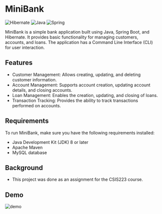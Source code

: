 # MiniBank

![Hibernate](https://img.shields.io/badge/Hibernate-59666C?style=for-the-badge&logo=Hibernate&logoColor=white)
![Java](https://img.shields.io/badge/java-%23ED8B00.svg?style=for-the-badge&logo=openjdk&logoColor=white)
![Spring](https://img.shields.io/badge/spring-%236DB33F.svg?style=for-the-badge&logo=spring&logoColor=white)

MiniBank is a simple bank application built using Java, Spring Boot, and Hibernate. It provides basic functionality for managing customers, accounts, and loans. The application has a Command Line Interface (CLI) for user interaction.

## Features

- Customer Management: Allows creating, updating, and deleting customer information.
- Account Management: Supports account creation, updating account details, and closing accounts.
- Loan Management: Enables the creation, updating, and closing of loans.
- Transaction Tracking: Provides the ability to track transactions performed on accounts.

## Requirements

To run MiniBank, make sure you have the following requirements installed:

- Java Development Kit (JDK) 8 or later
- Apache Maven
- MySQL database

## Background

- This project was done as an assignment for the CSIS223 course.

## Demo

![demo](/images/)
